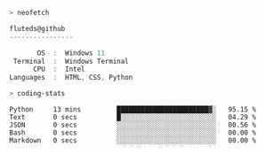 ```zsh
> neofetch
```

<!--align="left" src="https://github.com/fluteds.png" alt="logo.png" width="200"/>-->

```csharp
fluteds@github
----------------

       OS  :  Windows 11
 Terminal  :  Windows Terminal
      CPU  :  Intel
Languages  :  HTML, CSS, Python
```

```zsh
> coding-stats
```

<!--START_SECTION:waka-->

```text
Python     13 mins         ███████████████████████▓░   95.15 %
Text       0 secs          █░░░░░░░░░░░░░░░░░░░░░░░░   04.29 %
JSON       0 secs          ░░░░░░░░░░░░░░░░░░░░░░░░░   00.56 %
Bash       0 secs          ░░░░░░░░░░░░░░░░░░░░░░░░░   00.00 %
Markdown   0 secs          ░░░░░░░░░░░░░░░░░░░░░░░░░   00.00 %
```

<!--END_SECTION:waka-->
